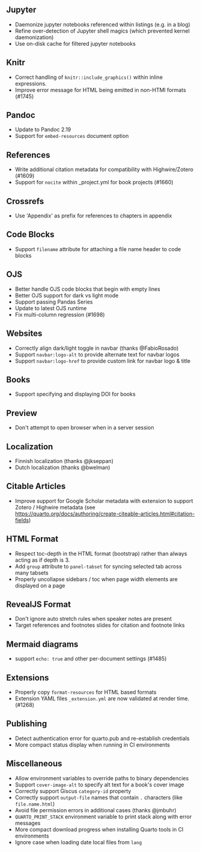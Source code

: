 ## Jupyter

- Daemonize jupyter notebooks referenced within listings (e.g. in a blog)
- Refine over-detection of Jupyter shell magics (which prevented kernel daemonization)
- Use on-disk cache for filtered jupyter notebooks

## Knitr

- Correct handling of `knitr::include_graphics()` within inline expressions.
- Improve error message for HTML being emitted in non-HTMl formats (#1745)

## Pandoc

- Update to Pandoc 2.19
- Support for `embed-resources` document option

## References

- Write additional citation metadata for compatibility with Highwire/Zotero (#1609)
- Support for `nocite` within \_project.yml for book projects (#1660)

## Crossrefs

- Use 'Appendix' as prefix for references to chapters in appendix

## Code Blocks

- Support `filename` attribute for attaching a file name header to code blocks

## OJS

- Better handle OJS code blocks that begin with empty lines
- Better OJS support for dark vs light mode
- Support passing Pandas Series
- Update to latest OJS runtime
- Fix multi-column regression (#1698)

## Websites

- Correctly align dark/light toggle in navbar (thanks @FabioRosado)
- Support `navbar:logo-alt` to provide alternate text for navbar logos
- Support `navbar:logo-href` to provide custom link for navbar logo & title

## Books

- Support specifying and displaying DOI for books

## Preview

- Don't attempt to open browser when in a server session

## Localization

- Finnish localization (thanks @jkseppan)
- Dutch localization (thanks @bwelman)

## Citable Articles

- Improve support for Google Scholar metadata with extension to support Zotero / Highwire metadata (see https://quarto.org/docs/authoring/create-citeable-articles.html#citation-fields)

## HTML Format

- Respect toc-depth in the HTML format (bootstrap) rather than always acting as if depth is 3.
- Add `group` attribute to `panel-tabset` for syncing selected tab across many tabsets
- Properly uncollapse sidebars / toc when page width elements are displayed on a page

## RevealJS Format

- Don't ignore auto stretch rules when speaker notes are present
- Target references and footnotes slides for citation and footnote links

## Mermaid diagrams

- support `echo: true` and other per-document settings (#1485)

## Extensions

- Properly copy `format-resources` for HTML based formats
- Extension YAML files `_extension.yml` are now validated at render time. (#1268)

## Publishing

- Detect authentication error for quarto.pub and re-establish credentials
- More compact status display when running in CI environments

## Miscellaneous

- Allow environment variables to override paths to binary dependencies
- Support `cover-image-alt` to specify alt text for a book's cover image
- Correctly support Giscus `category-id` property
- Correctly support `output-file` names that contain `.` characters (like `file.name.html`)
- Avoid file permission errors in additional cases (thanks @jmbuhr)
- `QUARTO_PRINT_STACK` environment variable to print stack along with error messages
- More compact download progress when installing Quarto tools in CI environments
- Ignore case when loading date local files from `lang`
